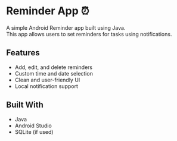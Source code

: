 # Reminder App ⏰

A simple Android Reminder app built using Java.  
This app allows users to set reminders for tasks using notifications.

## Features
- Add, edit, and delete reminders
- Custom time and date selection
- Clean and user-friendly UI
- Local notification support

## Built With
- Java
- Android Studio
- SQLite (if used)
